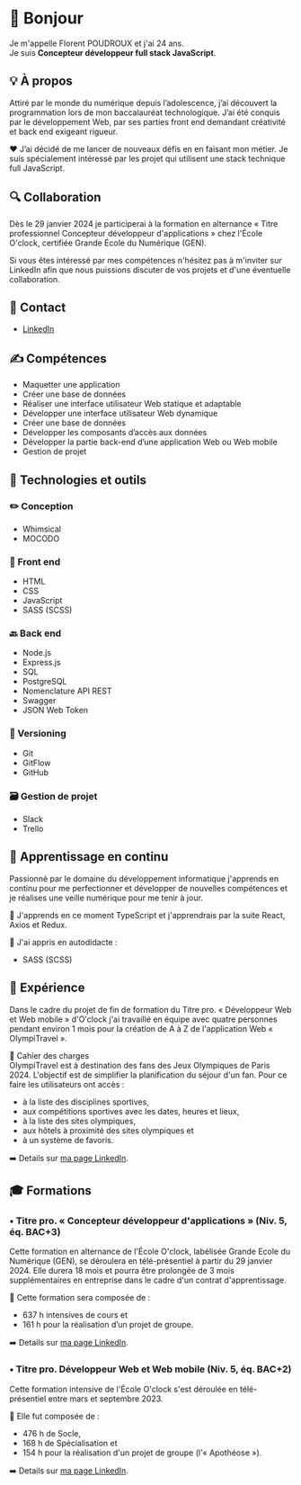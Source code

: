 <!--
  **Flo2ent/Flo2ent** is a ✨ _special_ ✨ repository because its `README.md` (this file) appears on your GitHub profile.
  
  Here are some ideas to get you started:
  
  - 🔭 I’m currently working on ...
  - 🌱 I’m currently learning ...
  - 👯 I’m looking to collaborate on ...
  - 🤔 I’m looking for help with ...
  - 💬 Ask me about ...
  - 📫 How to reach me: ...
  - 😄 Pronouns: ...
  - ⚡ Fun fact: ...
-->

# 👋 Bonjour

Je m'appelle Florent POUDROUX et j'ai 24 ans.<br>
Je suis **Concepteur développeur full stack JavaScript**.

## 💡 À propos

Attiré par le monde du numérique depuis l’adolescence, j’ai découvert la programmation lors de mon baccalauréat technologique. J’ai été conquis par le développement Web, par ses parties front end demandant créativité et back end exigeant rigueur.

❤️ J’ai décidé de me lancer de nouveaux défis en en faisant mon métier. Je suis spécialement intéressé par les projet qui utilisent une stack technique full JavaScript.

## 🔍 Collaboration

Dès le 29 janvier 2024 je participerai à la formation en alternance « Titre professionnel Concepteur développeur d'applications » chez l'École O'clock, certifiée Grande École du Numérique (GEN).

Si vous êtes intéressé par mes compétences n'hésitez pas à m'inviter sur LinkedIn afin que nous puissions discuter de vos projets et d'une éventuelle collaboration.

## 📧 Contact

- [LinkedIn](https://www.linkedin.com/in/florent-dev/)

## ✍️ Compétences

- Maquetter une application
- Créer une base de données
- Réaliser une interface utilisateur Web statique et
adaptable
- Développer une interface utilisateur Web dynamique
- Créer une base de données
- Développer les composants d’accès aux données
- Développer la partie back-end d’une application Web ou
Web mobile
- Gestion de projet

## 🧰 Technologies et outils

### ✏️ Conception

- Whimsical
- MOCODO

### 🎨 Front end

- HTML
- CSS
- JavaScript
- SASS (SCSS)

### 🔙 Back end

- Node.js
- Express.js
- SQL
- PostgreSQL
- Nomenclature API REST
- Swagger
- JSON Web Token

### 🔀 Versioning

- Git
- GitFlow
- GitHub

### 🗃️ Gestion de projet

- Slack
- Trello

## 🧠 Apprentissage en continu

Passionné par le domaine du développement informatique j'apprends en continu pour me perfectionner et développer de nouvelles compétences et je réalises une veille numérique pour me tenir à jour.

📌 J'apprends en ce moment TypeScript et j'apprendrais par la suite React, Axios et Redux.

📄 J'ai appris en autodidacte :

- SASS (SCSS)

## 💼 Expérience

Dans le cadre du projet de fin de formation du Titre pro. « Développeur Web et Web mobile » d'O'clock j'ai travaillé en équipe avec quatre personnes pendant environ 1 mois pour la création de A à Z de l'application Web « OlympiTravel ».

📝 Cahier des charges<br>
OlympiTravel est à destination des fans des Jeux Olympiques de Paris 2024. L'objectif est de simplifier la planification du séjour d'un fan. Pour ce faire les utilisateurs ont accès :

- à la liste des disciplines sportives,
- aux compétitions sportives avec les dates, heures et lieux,
- à la liste des sites olympiques,
- aux hôtels à proximité des sites olympiques et
- à un système de favoris.

➡️ Details sur [ma page LinkedIn](https://www.linkedin.com/in/florent-dev/).

## 🎓 Formations

### • Titre pro. « Concepteur développeur d'applications » (Niv. 5, éq. BAC+3)

Cette formation en alternance de l'École O'clock, labélisée Grande Ecole du Numérique (GEN), se déroulera en télé-présentiel à partir du 29 janvier 2024. Elle durera 18 mois et pourra être prolongée de 3 mois supplémentaires en entreprise dans le cadre d'un contrat d'apprentissage.

📜 Cette formation sera composée de :

- 637 h intensives de cours et
- 161 h pour la réalisation d’un projet de groupe.

➡️ Details sur [ma page LinkedIn](https://www.linkedin.com/in/florent-dev/).

### • Titre pro. Développeur Web et Web mobile (Niv. 5, éq. BAC+2)

Cette formation intensive de l'École O'clock s'est déroulée en télé-présentiel entre mars et septembre 2023.

📜 Elle fut composée de :

- 476 h de Socle,
- 168 h de Spécialisation et
- 154 h pour la réalisation d'un projet de groupe (l'« Apothéose »).

➡️ Details sur [ma page LinkedIn](https://www.linkedin.com/in/florent-dev/).
